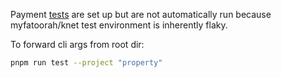 Payment [tests](non-auth/test/pay.test.ts) are set up but are not automatically run because myfatoorah/knet test environment is inherently flaky.

To forward cli args from root dir:

```bash
pnpm run test --project "property"
```
